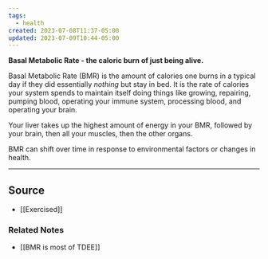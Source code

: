 ```yaml
---
tags:
  - health
created: 2023-07-08T11:37-05:00
updated: 2023-07-09T10:44-05:00
---
```

**Basal Metabolic Rate - the caloric burn of just being alive.**

Basal Metabolic Rate (BMR) is the amount of calories one burns in a typical day if they did essentially *nothing* but stay in bed. It is the rate of calories your system spends to maintain itself doing things like growing, repairing, pumping blood, operating your immune system, processing blood, and operating your brain. 

Your liver takes up the highest amount of energy in your BMR, followed by your brain, then all your muscles, then the other organs.

BMR can shift over time in response to environmental factors or changes in health.

---

## Source
- [[Exercised]]

### Related Notes
- [[BMR is  most  of TDEE]]